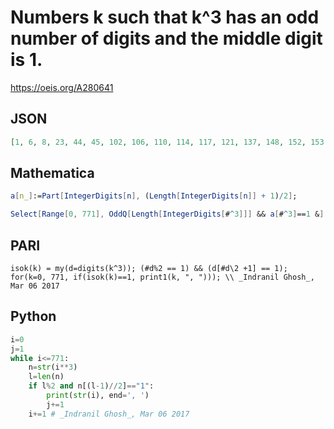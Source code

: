 # Numbers k such that k^3 has an odd number of digits and the middle digit is 1\.
https://oeis.org/A280641
## JSON
```JSON
[1, 6, 8, 23, 44, 45, 102, 106, 110, 114, 117, 121, 137, 148, 152, 153, 162, 168, 176, 185, 189, 194, 206, 210, 478, 488, 512, 533, 553, 560, 574, 580, 626, 639, 655, 662, 669, 671, 676, 682, 683, 684, 685, 693, 704, 710, 730, 731, 737, 742, 758, 761, 767, 771]
```
## Mathematica
```Mathematica
a[n_]:=Part[IntegerDigits[n], (Length[IntegerDigits[n]] + 1)/2];
```
```Mathematica
Select[Range[0, 771], OddQ[Length[IntegerDigits[#^3]]] && a[#^3]==1 &] (* _Indranil Ghosh_, Mar 06 2017 *)
```
## PARI
```PARI
isok(k) = my(d=digits(k^3)); (#d%2 == 1) && (d[#d\2 +1] == 1);
for(k=0, 771, if(isok(k)==1, print1(k, ", "))); \\ _Indranil Ghosh_, Mar 06 2017
```
## Python
```Python
i=0
j=1
while i<=771:
    n=str(i**3)
    l=len(n)
    if l%2 and n[(l-1)//2]=="1":
        print(str(i), end=', ')
        j+=1
    i+=1 # _Indranil Ghosh_, Mar 06 2017
```
